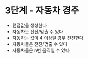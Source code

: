 # 3단계 - 자동차 경주
- 랜덤값을 생성한다
- 자동차는 전진/멈출 수 있다
- 자동차는 값이 4 이상일 경우 전진한다
- 자동차들은 전진/멈출 수 있다
- 자동차들은 n번 움직일 수 있다